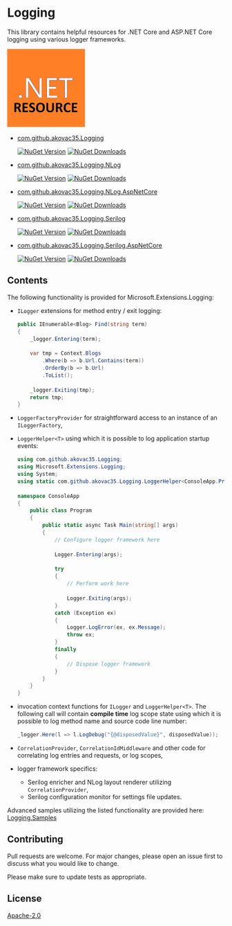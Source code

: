# Logging
This library contains helpful resources for .NET Core and ASP.NET Core logging using various logger frameworks.

![this](Resources/.NET_Core_Logo_small.png)

* [com.github.akovac35.Logging](https://www.nuget.org/packages/com.github.akovac35.Logging/)

	[![NuGet Version](http://img.shields.io/nuget/v/com.github.akovac35.Logging.svg?style=flat)](https://www.nuget.org/packages/com.github.akovac35.Logging/) [![NuGet Downloads](https://img.shields.io/nuget/dt/com.github.akovac35.Logging.svg)](https://www.nuget.org/packages/com.github.akovac35.Logging/) 


* [com.github.akovac35.Logging.NLog](https://www.nuget.org/packages/com.github.akovac35.Logging.NLog/)

	[![NuGet Version](http://img.shields.io/nuget/v/com.github.akovac35.Logging.NLog.svg?style=flat)](https://www.nuget.org/packages/com.github.akovac35.Logging.NLog/) [![NuGet Downloads](https://img.shields.io/nuget/dt/com.github.akovac35.Logging.NLog.svg)](https://www.nuget.org/packages/com.github.akovac35.Logging.NLog/) 

* [com.github.akovac35.Logging.NLog.AspNetCore](https://www.nuget.org/packages/com.github.akovac35.Logging.NLog.AspNetCore/)

	[![NuGet Version](http://img.shields.io/nuget/v/com.github.akovac35.Logging.NLog.AspNetCore.svg?style=flat)](https://www.nuget.org/packages/com.github.akovac35.Logging.NLog.AspNetCore/) [![NuGet Downloads](https://img.shields.io/nuget/dt/com.github.akovac35.Logging.NLog.AspNetCore.svg)](https://www.nuget.org/packages/com.github.akovac35.Logging.NLog.AspNetCore/) 

* [com.github.akovac35.Logging.Serilog](https://www.nuget.org/packages/com.github.akovac35.Logging.Serilog/)

	[![NuGet Version](http://img.shields.io/nuget/v/com.github.akovac35.Logging.Serilog.svg?style=flat)](https://www.nuget.org/packages/com.github.akovac35.Logging.Serilog/) [![NuGet Downloads](https://img.shields.io/nuget/dt/com.github.akovac35.Logging.Serilog.svg)](https://www.nuget.org/packages/com.github.akovac35.Logging.Serilog/) 

* [com.github.akovac35.Logging.Serilog.AspNetCore](https://www.nuget.org/packages/com.github.akovac35.Logging.Serilog.AspNetCore/)

	[![NuGet Version](http://img.shields.io/nuget/v/com.github.akovac35.Logging.Serilog.AspNetCore.svg?style=flat)](https://www.nuget.org/packages/com.github.akovac35.Logging.Serilog.AspNetCore/) [![NuGet Downloads](https://img.shields.io/nuget/dt/com.github.akovac35.Logging.Serilog.AspNetCore.svg)](https://www.nuget.org/packages/com.github.akovac35.Logging.Serilog.AspNetCore/) 

## Contents

The following functionality is provided for Microsoft.Extensions.Logging:

* ```ILogger``` extensions for method entry / exit logging:

	```cs
    public IEnumerable<Blog> Find(string term)
    {
        _logger.Entering(term);

        var tmp = Context.Blogs
            .Where(b => b.Url.Contains(term))
            .OrderBy(b => b.Url)
            .ToList();

        _logger.Exiting(tmp);
        return tmp;
    }
	```

* ```LoggerFactoryProvider``` for straightforward access to an instance of an ```ILoggerFactory```,

* ```LoggerHelper<T>``` using which it is possible to log application startup events:

    ```cs
    using com.github.akovac35.Logging;
    using Microsoft.Extensions.Logging;
    using System;
    using static com.github.akovac35.Logging.LoggerHelper<ConsoleApp.Program>;

    namespace ConsoleApp
    {
        public class Program
        {
            public static async Task Main(string[] args)
            {
                // Configure logger framework here

                Logger.Entering(args);

                try
                {
                    // Perform work here

                    Logger.Exiting(args);
                }
                catch (Exception ex)
                {
                    Logger.LogError(ex, ex.Message);
                    throw ex;
                }
                finally
                {
                    // Dispose logger framework
                }
            }
        }
    }
    ```

* invocation context functions for ```ILogger``` and ```LoggerHelper<T>```. The following call will contain **compile time** log scope state using which it is possible to log method name and source code line number: 
  
    ```cs
    _logger.Here(l => l.LogDebug("{@disposedValue}", disposedValue));
    ```

* ```CorrelationProvider```, ```CorrelationIdMiddleware``` and other code for correlating log entries and requests, or log scopes,
* logger framework specifics:
  * Serilog enricher and NLog layout renderer utilizing ```CorrelationProvider```,
  * Serilog configuration monitor for settings file updates. 

Advanced samples utilizing the listed functionality are provided here: [Logging.Samples](https://github.com/akovac35/Logging.Samples)

## Contributing
Pull requests are welcome. For major changes, please open an issue first to discuss what you would like to change.

Please make sure to update tests as appropriate.

## License
[Apache-2.0](LICENSE)
